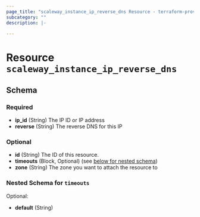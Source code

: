 ```yaml
---
page_title: "scaleway_instance_ip_reverse_dns Resource - terraform-provider-scaleway"
subcategory: ""
description: |-
  
---
```


# Resource `scaleway_instance_ip_reverse_dns`





## Schema

### Required

- **ip_id** (String) The IP ID or IP address
- **reverse** (String) The reverse DNS for this IP

### Optional

- **id** (String) The ID of this resource.
- **timeouts** (Block, Optional) (see [below for nested schema](#nestedblock--timeouts))
- **zone** (String) The zone you want to attach the resource to

<a id="nestedblock--timeouts"></a>
### Nested Schema for `timeouts`

Optional:

- **default** (String)


